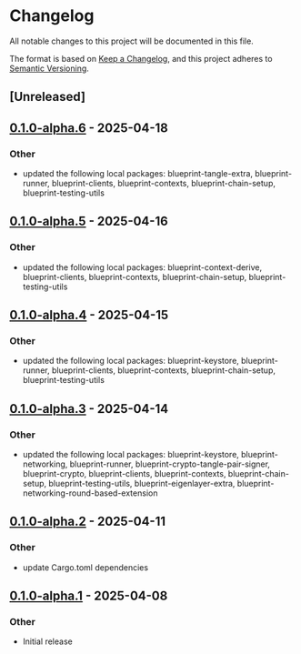 # Changelog

All notable changes to this project will be documented in this file.

The format is based on [Keep a Changelog](https://keepachangelog.com/en/1.0.0/),
and this project adheres to [Semantic Versioning](https://semver.org/spec/v2.0.0.html).

## [Unreleased]

## [0.1.0-alpha.6](https://github.com/tangle-network/blueprint/compare/blueprint-sdk-v0.1.0-alpha.5...blueprint-sdk-v0.1.0-alpha.6) - 2025-04-18

### Other

- updated the following local packages: blueprint-tangle-extra, blueprint-runner, blueprint-clients, blueprint-contexts, blueprint-chain-setup, blueprint-testing-utils

## [0.1.0-alpha.5](https://github.com/tangle-network/blueprint/compare/blueprint-sdk-v0.1.0-alpha.4...blueprint-sdk-v0.1.0-alpha.5) - 2025-04-16

### Other

- updated the following local packages: blueprint-context-derive, blueprint-clients, blueprint-contexts, blueprint-chain-setup, blueprint-testing-utils

## [0.1.0-alpha.4](https://github.com/tangle-network/blueprint/compare/blueprint-sdk-v0.1.0-alpha.3...blueprint-sdk-v0.1.0-alpha.4) - 2025-04-15

### Other

- updated the following local packages: blueprint-keystore, blueprint-runner, blueprint-clients, blueprint-contexts, blueprint-chain-setup, blueprint-testing-utils

## [0.1.0-alpha.3](https://github.com/tangle-network/blueprint/compare/blueprint-sdk-v0.1.0-alpha.2...blueprint-sdk-v0.1.0-alpha.3) - 2025-04-14

### Other

- updated the following local packages: blueprint-keystore, blueprint-networking, blueprint-runner, blueprint-crypto-tangle-pair-signer, blueprint-crypto, blueprint-clients, blueprint-contexts, blueprint-chain-setup, blueprint-testing-utils, blueprint-eigenlayer-extra, blueprint-networking-round-based-extension

## [0.1.0-alpha.2](https://github.com/tangle-network/blueprint/compare/blueprint-sdk-v0.1.0-alpha.1...blueprint-sdk-v0.1.0-alpha.2) - 2025-04-11

### Other

- update Cargo.toml dependencies

## [0.1.0-alpha.1](https://github.com/tangle-network/blueprint/releases/tag/blueprint-sdk-v0.1.0-alpha.1) - 2025-04-08

### Other

- Initial release
